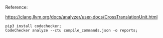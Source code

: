 Reference:

<https://clang.llvm.org/docs/analyzer/user-docs/CrossTranslationUnit.html>


    pip3 install codechecker;
    CodeChecker analyze --ctu compile_commands.json -o reports;


   
